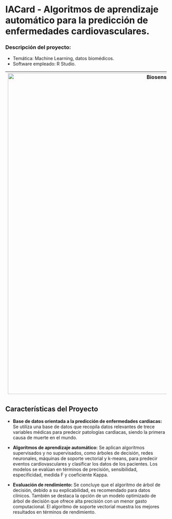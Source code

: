 # IACard - Algoritmos de aprendizaje automático para la predicción de enfermedades cardiovasculares.

### **Descripción del proyecto:**
  - Temática: Machine Learning, datos biomédicos.
  - Software empleado: R Studio.

| <img src="https://cordis.europa.eu/docs/news/images/2018-06/129639.jpg" alt="Biosensor Cutáneo" width="1000" height="auto"> | IACard es un proyecto para el desarrollo de modelos de aprendizaje automático con datos clínicos orientados a la predicción de enfermedades cardiovasculares. Para ello se emplearon bases de datos públicas en Kaggle con una gran densidad de datos para la programación de distintos modelos de Machine Learning tanto supervisados como no supervisados. |
|---|---|

## Características del Proyecto

- **Base de datos orientada a la predicción de enfermedades cardiacas:** Se utiliza una base de datos que recopila datos relevantes de trece variables médicas para predecir patologías cardiacas, siendo la primera causa de muerte en el mundo.
  
- **Algoritmos de aprendizaje automático:** Se aplican algoritmos supervisados y no supervisados, como árboles de decisión, redes neuronales, máquinas de soporte vectorial y k-means, para predecir eventos cardiovasculares y clasificar los datos de los pacientes. Los modelos se evalúan en términos de precisión, sensibilidad, especificidad, medida F y coeficiente Kappa.
  
- **Evaluación de rendimiento:** Se concluye que el algoritmo de árbol de decisión, debido a su explicabilidad, es recomendado para datos clínicos. También se destaca la opción de un modelo optimizado de árbol de decisión que ofrece alta precisión con un menor gasto computacional. El algoritmo de soporte vectorial muestra los mejores resultados en términos de rendimiento.


